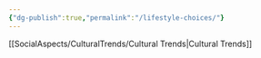 ```yaml
---
{"dg-publish":true,"permalink":"/lifestyle-choices/"}
---
```


[[SocialAspects/CulturalTrends/Cultural Trends\|Cultural Trends]]
